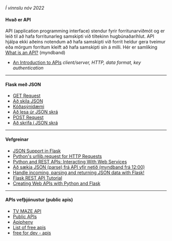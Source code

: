 _Í vinnslu nóv 2022_

#### Hvað er API
API (application programming interface) stendur fyrir forritunarviðmót og er leið til að hafa forritunarleg samskipti við tiltekinn hugbúnaðaríhlut. API hjálpa ekki aðeins notendum að hafa samskipti við forrit heldur gera tveimur eða mörgum forritum kleift að hafa samskipti sín á milli. Hér er samlíking [What is an API?](https://www.youtube.com/watch?v=s7wmiS2mSXY) (myndband)

- [An Introduction to APIs](https://zapier.com/learn/apis/chapter-1-introduction-to-apis/) _client/server, HTTP, data format, key authentication_

---

#### Flask með JSON

* [GET Request]()
* [Að skila JSON](Flask_return_JSON.py)
* [Kóðasýnidæmi](ParseJsonFromUrl.py)
* [Að lesa úr JSON skrá]()
* [POST Request]()
* [Að skrifa í JSON skrá]()

---

#### Vefgreinar
* [JSON Support in Flask](https://tedboy.github.io/flask/interface_api.json_support.html#module-flask.json)
* [Python's urllib.request for HTTP Requests](https://realpython.com/urllib-request/)
* [Python and REST APIs: Interacting With Web Services](https://realpython.com/api-integration-in-python/)
* [Að sækja JSON (parse) frá API yfir netið (myndband frá 12:00)](https://youtu.be/9N6a-VLBa2I?t=705) 
* [Handle incoming, parsing and returning JSON data with Flask!](https://pythonise.com/series/learning-flask/working-with-json-in-flask)
* [Flask REST API Tutorial](https://pythonbasics.org/flask-rest-api/)
* [Creating Web APIs with Python and Flask](https://programminghistorian.org/en/lessons/creating-apis-with-python-and-flask)

---

#### APIs vefþjónustur (public apis)

- [TV MAZE API](https://www.tvmaze.com/api)
- [Public APIs](https://github.com/public-apis/public-apis)
- [Apipheny](https://apipheny.io/free-api/)
- [List of free apis](https://mixedanalytics.com/blog/list-actually-free-open-no-auth-needed-apis/)
- [free for dev - apis](https://github.com/ripienaar/free-for-dev#apis-data-and-ml)
